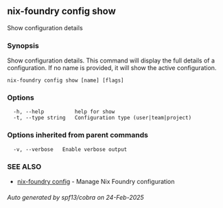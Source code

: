## nix-foundry config show

Show configuration details

### Synopsis

Show configuration details.
This command will display the full details of a configuration.
If no name is provided, it will show the active configuration.

```
nix-foundry config show [name] [flags]
```

### Options

```
  -h, --help          help for show
  -t, --type string   Configuration type (user|team|project)
```

### Options inherited from parent commands

```
  -v, --verbose   Enable verbose output
```

### SEE ALSO

* [nix-foundry config](nix-foundry_config.md)	 - Manage Nix Foundry configuration

###### Auto generated by spf13/cobra on 24-Feb-2025
